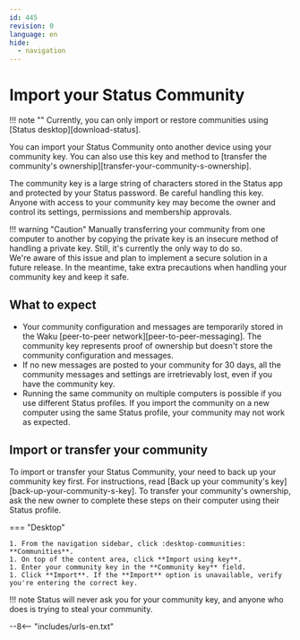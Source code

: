 ```yaml
---
id: 445
revision: 0
language: en
hide:
  - navigation
---
```


# Import your Status Community

!!! note ""
     Currently, you can only import or restore communities using [Status desktop][download-status].

You can import your Status Community onto another device using your community key. You can also use this key and method to [transfer the community's ownership][transfer-your-community-s-ownership].

The community key is a large string of characters stored in the Status app and protected by your Status password. Be careful handling this key. Anyone with access to your community key may become the owner and control its settings, permissions and membership approvals.

!!! warning "Caution"
    Manually transferring your community from one computer to another by copying the private key is an insecure method of handling a private key. Still, it's currently the only way to do so.</br>
    We're aware of this issue and plan to implement a secure solution in a future release. In the meantime, take extra precautions when handling your community key and keep it safe.

## What to expect

- Your community configuration and messages are temporarily stored in the Waku [peer-to-peer network][peer-to-peer-messaging]. The community key represents proof of ownership but doesn't store the community configuration and messages.
- If no new messages are posted to your community for 30 days, all the community messages and settings are irretrievably lost, even if you have the community key.
- Running the same community on multiple computers is possible if you use different Status profiles. If you import the community on a new computer using the same Status profile, your community may not work as expected.

## Import or transfer your community

To import or transfer your Status Community, your need to back up your community key first. For instructions, read [Back up your community's key][back-up-your-community-s-key]. To transfer your community's ownership, ask the new owner to complete these steps on their computer using their Status profile.

=== "Desktop"

    1. From the navigation sidebar, click :desktop-communities: **Communities**.
    1. On top of the content area, click **Import using key**.
    1. Enter your community key in the **Community key** field.
    1. Click **Import**. If the **Import** option is unavailable, verify you're entering the correct key.

!!! note
    Status will never ask you for your community key, and anyone who does is trying to steal your community.

--8<-- "includes/urls-en.txt"
